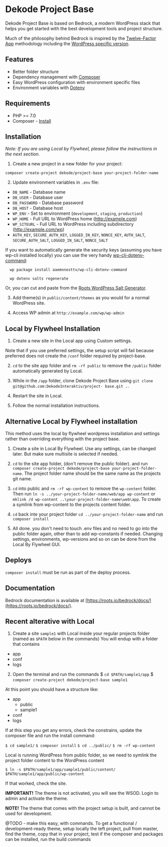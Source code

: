 # Dekode Project Base

Dekode Project Base is based on Bedrock, a modern WordPress stack that helps you get started with the best development tools and project structure.

Much of the philosophy behind Bedrock is inspired by the [Twelve-Factor App](http://12factor.net/) methodology including the [WordPress specific version](https://roots.io/twelve-factor-wordpress/).

## Features

* Better folder structure
* Dependency management with [Composer](http://getcomposer.org)
* Easy WordPress configuration with environment specific files
* Environment variables with [Dotenv](https://github.com/vlucas/phpdotenv)

## Requirements

* PHP >= 7.0
* Composer - [Install](https://getcomposer.org/doc/00-intro.md#installation-linux-unix-osx)

## Installation

*Note: If you are using Local by Flywheel, please follow the instructions in the next section.*

1. Create a new project in a new folder for your project:

  `composer create-project dekode/project-base your-project-folder-name`

2. Update environment variables in `.env`  file:
  * `DB_NAME` - Database name
  * `DB_USER` - Database user
  * `DB_PASSWORD` - Database password
  * `DB_HOST` - Database host
  * `WP_ENV` - Set to environment (`development`, `staging`, `production`)
  * `WP_HOME` - Full URL to WordPress home (http://example.com)
  * `WP_SITEURL` - Full URL to WordPress including subdirectory (http://example.com/wp)
  * `AUTH_KEY`, `SECURE_AUTH_KEY`, `LOGGED_IN_KEY`, `NONCE_KEY`, `AUTH_SALT`, `SECURE_AUTH_SALT`, `LOGGED_IN_SALT`, `NONCE_SALT`

  If you want to automatically generate the security keys (assuming you have wp-cli installed locally) you can use the very handy [wp-cli-dotenv-command][wp-cli-dotenv]:

      wp package install aaemnnosttv/wp-cli-dotenv-command

      wp dotenv salts regenerate

  Or, you can cut and paste from the [Roots WordPress Salt Generator][roots-wp-salt].

3. Add theme(s) in `public/content/themes` as you would for a normal WordPress site.

4. Access WP admin at `http://example.com/wp/wp-admin`

## Local by Flywheel Installation

1. Create a new site in the Local app using Custom settings.

  Note that if you use preferred settings, the setup script will fail because preferred does not create the `/conf` folder required by project-base.

2. `cd` to the site app folder and `rm -rf public` to remove the `/public` folder automatically generated by Local.

3. While in the `/app` folder, clone Dekode Project Base using `git clone git@github.com:DekodeInteraktiv/project- base.git .`.

4. Restart the site in Local.

5. Follow the normal installation instructions.

## Alternative Local by Flywheel installation
This method uses the local by flywheel wordpress installation and settings rather than overriding everything with the project base.

1. Create a site in Local By Flywheel. Use any settings, can be changed later. But make sure multisite is selected if needed.

2. `cd` to the site app folder, (don't remove the public folder). and run `composer create-project dekode/project-base your-project-folder-name`. The project folder name should be the same name as the projects git name.

3. `cd` into public and `rm -rf wp-content` to remove the `wp-content` folder. Then run `ln -s ../your-project-folder-name/web/app wp-content` or `mklink /d wp-content ..\your-project-folder-name\web\app`. To create a symlink from wp-content to the projects content folder.

4. `cd` back inte your project folder `cd ../your-project-folder-name` and run `composer install`

5. All done. you don't need to touch .env files and no need to go into the public folder again, other than to add wp-constants if needed. Changing settings, environments, wp-versions and so on can be done from the Local By Flywheel GUI.

## Deploys
`composer install` must be run as part of the deploy process.

## Documentation

Bedrock documentation is available at [https://roots.io/bedrock/docs/](https://roots.io/bedrock/docs/).

[roots-wp-salt]:https://roots.io/salts.html
[wp-cli-dotenv]:https://github.com/aaemnnosttv/wp-cli-dotenv-command



## Recent alterative with Local

1. Create a site `sample1` with Local inside your regular projects folder (named as `$PATH` below in the commands)
You will endup with a folder that contains 
- app 
- conf 
- logs

2. Open the terminal and run the commands
$ `cd $PATH/sample1/app`
$ `composer create-project dekode/project-base sample1`

At this point you should have a structure like:
- app 
	- public
	- sample1
- conf 
- logs

If at this step you get any errors, check the constrains, 
update the composer file and run the install command:

`$ cd sample1/`
`$ composer install`
`$ cd ../public/`
`$ rm -rf wp-content`

Local is running WordPress from public folder, so we need to symlink the project folder content to the WordPress content

`$ ln -s $PATH/sample1/app/sample1/public/content/ $PATH/sample1/app/public/wp-content`

If that worked, check the site. 

**IMPORTANT!** The theme is not activated, you will see the WSOD.
Login to admin and activate the theme.

**NOTE!**
The theme that comes with the project setup is built, and cannot be used for development. 

@TODO - make this easy, with commands.
To get a functional / development-ready theme, setup locally the teft project, pull from master, find the theme, copy that in your project, test if the composer and packages can be installed, run the build commands
